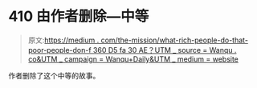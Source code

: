 # 410 由作者删除—中等

> 原文:[https://medium . com/the-mission/what-rich-people-do-that-poor-people-don-f 360 D5 fa 30 AE？UTM _ source = Wanqu . co&UTM _ campaign = Wanqu+Daily&UTM _ medium = website](https://medium.com/the-mission/what-rich-people-do-that-poor-people-dont-f360d5fa30ae?utm_source=wanqu.co&utm_campaign=Wanqu+Daily&utm_medium=website)

作者删除了这个中等的故事。